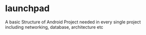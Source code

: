 # launchpad
A basic Structure of Android Project needed in every single project including networking, database, architecture etc

